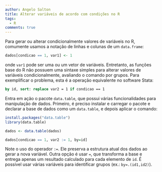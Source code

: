```yaml
---
author: Angelo Salton
title: Alterar variáveis de acordo com condições no R
tags:
  - R
comments: true
---
```


Para gerar ou alterar condicionalmente valores de variáveis no R, comumente usamos a notação de linhas e colunas de um `data.frame`:

```r
dados[condicao == 1, var1] <- 1
```

onde `var1` pode ser uma ou um vetor de variáveis. Entretanto, as funções base do R não possuem uma sintaxe simples para alterar valores de variáveis condicionalmente, avaliando o comando por grupos. Para exemplificar o problema, esta é a operação equivalente no software Stata:

```stata
by id, sort: replace var2 = 1 if condicao == 1
```

Entra em ação o pacote `data.table`, que possui várias funcionalidades para manipulação de dados. Primeiro, é preciso instalar e carregar o pacote e declarar a base de dados como um `data.table`, e depois aplicar o comando:

```r
install.packages("data.table")
library(data.table)

dados <- data.table(dados)

dados[condicao == 1, var2 := 1, by=id]
```

Note o uso do operador `:=`. Ele preserva a estrutura atual dos dados ao gerar a nova variável. Outra opção é usar `=`, que transforma a base e entrega apenas um resultado calculado para cada elemento de `id`. É possível usar várias variáveis para identificar grupos (ex.: `by=.(id1,id2)`).
